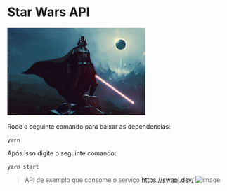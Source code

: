 # Star Wars API

<img src='./darth-vader.jpg' height="200">

Rode o seguinte comando para baixar as dependencias:

```
yarn
```

Após isso digite o seguinte comando:

```
yarn start
```

> API de exemplo que consome o serviço <https://swapi.dev/>
![image](https://user-images.githubusercontent.com/89941258/138562019-29e96cff-a4aa-4e29-b551-550ecf97e61e.png)
